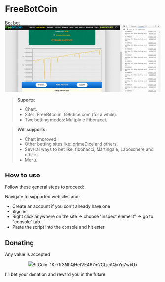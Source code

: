 # FreeBotCoin
Bot bet
![alt text](screenshots/bootFREEBETCO.png "screenshot")

> **Suports:**
> - Chart.
> - Sites: FreeBitco.in, 999dice.com (for a while).
> - Two betting modes: Multply e Fibonacci.


> **Will supports:**
> - Chart improved.
> - Other betting sites like: primeDice and others.
> - Several ways to bet like: fibonacci, Martingale, Labouchere and others.
> - Menu.

## How to use
Follow these general steps to proceed:

Navigate to supported websites and:
* Create an account if you don't already have one
* Sign in
* Right click anywhere on the site -> choose "inspect element" -> go to "console" tab
* Paste the script into the console and hit enter

<h2>Donating</h2>

Any value is accepted

<p align="center"><img src="https://upload.wikimedia.org/wikipedia/commons/thumb/4/46/Bitcoin.svg/64px-Bitcoin.svg.png"/>BitCoin: 1Kr7fr3MhQHetVE467mVCLjcAQxYg7wbUx</p>


I'll bet your donation and reward you in the future.
